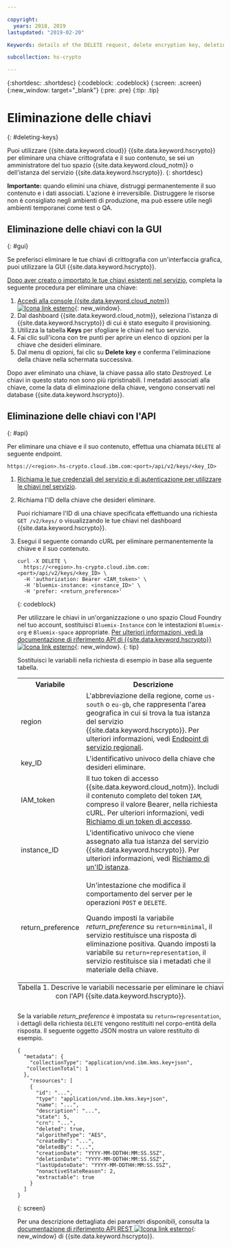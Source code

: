 ```yaml
---

copyright:
  years: 2018, 2019
lastupdated: "2019-02-20"

Keywords: details of the DELETE request, delete encryption key, deleting keys, Variable Description region

subcollection: hs-crypto

---
```


{:shortdesc: .shortdesc}
{:codeblock: .codeblock}
{:screen: .screen}
{:new_window: target="_blank"}
{:pre: .pre}
{:tip: .tip}

# Eliminazione delle chiavi
{: #deleting-keys}

Puoi utilizzare {{site.data.keyword.cloud}} {{site.data.keyword.hscrypto}} per eliminare una chiave crittografata e il suo contenuto, se sei un amministratore del tuo spazio {{site.data.keyword.cloud_notm}} o dell'istanza del servizio {{site.data.keyword.hscrypto}}.
{: shortdesc}

**Importante:** quando elimini una chiave, distruggi permanentemente il suo contenuto e i dati associati. L'azione è irreversibile. Distruggere le risorse non è consigliato negli ambienti di produzione, ma può essere utile negli ambienti temporanei come test o QA.

## Eliminazione delle chiavi con la GUI
{: #gui}

Se preferisci eliminare le tue chiavi di crittografia con un'interfaccia grafica, puoi utilizzare la GUI {{site.data.keyword.hscrypto}}.

[Dopo aver creato o importato le tue chiavi esistenti nel servizio](/docs/services/hs-crypto/create-root-keys.html), completa la seguente procedura per eliminare una chiave:

1. [Accedi alla console {{site.data.keyword.cloud_notm}} ![Icona link esterno](../../icons/launch-glyph.svg "Icona link esterno")](https://cloud.ibm.com/){: new_window}.
2. Dal dashboard {{site.data.keyword.cloud_notm}}, seleziona l'istanza di {{site.data.keyword.hscrypto}} di cui è stato eseguito il provisioning.
3. Utilizza la tabella **Keys** per sfogliare le chiavi nel tuo servizio.
4. Fai clic sull'icona con tre punti per aprire un elenco di opzioni per la chiave che desideri eliminare.
5. Dal menu di opzioni, fai clic su **Delete key** e conferma l'eliminazione della chiave nella schermata successiva.

Dopo aver eliminato una chiave, la chiave passa allo stato _Destroyed_. Le chiavi in questo stato non sono più ripristinabili. I metadati associati alla chiave, come la data di eliminazione della chiave, vengono conservati nel database {{site.data.keyword.hscrypto}}.

## Eliminazione delle chiavi con l'API
{: #api}

Per eliminare una chiave e il suo contenuto, effettua una chiamata `DELETE` al seguente endpoint.

```
https://<region>.hs-crypto.cloud.ibm.com:<port>/api/v2/keys/<key_ID>
```

1. [Richiama le tue credenziali del servizio e di autenticazione per utilizzare le chiavi nel servizio](/docs/services/hs-crypto/access-api.html).

2. Richiama l'ID della chiave che desideri eliminare.

    Puoi richiamare l'ID di una chiave specificata effettuando una richiesta `GET /v2/keys/` o visualizzando le tue chiavi nel dashboard {{site.data.keyword.hscrypto}}.

3. Esegui il seguente comando cURL per eliminare permanentemente la chiave e il suo contenuto.

    ```cURL
    curl -X DELETE \
      https://<region>.hs-crypto.cloud.ibm.com:<port>/api/v2/keys/<key_ID> \
      -H 'authorization: Bearer <IAM_token>' \
      -H 'bluemix-instance: <instance_ID>' \
      -H 'prefer: <return_preference>'
    ```
    {: codeblock}

    Per utilizzare le chiavi in un'organizzazione o uno spazio Cloud Foundry nel tuo account, sostituisci `Bluemix-Instance` con le intestazioni `Bluemix-org` e `Bluemix-space` appropriate. [Per ulteriori informazioni, vedi la documentazione di riferimento API di {{site.data.keyword.hscrypto}} ![Icona link esterno](../../icons/launch-glyph.svg "Icona link esterno")](https://cloud.ibm.com/apidocs/hs-crypto){: new_window}.
    {: tip}

    Sostituisci le variabili nella richiesta di esempio in base alla seguente tabella.
    <table>
      <tr>
        <th>Variabile</th>
        <th>Descrizione</th>
      </tr>
      <tr>
        <td><varname>region</varname></td>
        <td>L'abbreviazione della regione, come <code>us-south</code> o <code>eu-gb</code>, che rappresenta l'area geografica in cui si trova la tua istanza del servizio {{site.data.keyword.hscrypto}}. Per ulteriori informazioni, vedi <a href="/docs/services/hs-crypto/regions.html#endpoints">Endpoint di servizio regionali</a>.</td>
      </tr>
      <tr>
        <td><varname>key_ID</varname></td>
        <td>L'identificativo univoco della chiave che desideri eliminare.</td>
      </tr>
      <tr>
        <td><varname>IAM_token</varname></td>
        <td>Il tuo token di accesso {{site.data.keyword.cloud_notm}}. Includi il contenuto completo del token <code>IAM</code>, compreso il valore Bearer, nella richiesta cURL. Per ulteriori informazioni, vedi <a href="/docs/services/hs-crypto/access-api.html#retrieve-token">Richiamo di un token di accesso</a>.</td>
      </tr>
      <tr>
        <td><varname>instance_ID</varname></td>
        <td>L'identificativo univoco che viene assegnato alla tua istanza del servizio {{site.data.keyword.hscrypto}}. Per ulteriori informazioni, vedi <a href="/docs/services/hs-crypto/access-api.html#retrieve-instance-ID">Richiamo di un'ID istanza</a>.</td>
      </tr>
      <tr>
        <td><varname>return_preference</varname></td>
        <td><p>Un'intestazione che modifica il comportamento del server per le operazioni <code>POST</code> e <code>DELETE</code>.</p><p>Quando imposti la variabile <em>return_preference</em> su <code>return=minimal</code>, il servizio restituisce una risposta di eliminazione positiva. Quando imposti la variabile su <code>return=representation</code>, il servizio restituisce sia i metadati che il materiale della chiave.</p></td>
      </tr>
      <caption style="caption-side:bottom;">Tabella 1. Descrive le variabili necessarie per eliminare le chiavi con l'API {{site.data.keyword.hscrypto}}.</caption>
    </table>

    Se la variabile _return_preference_ è impostata su `return=representation`, i dettagli della richiesta `DELETE` vengono restituiti nel corpo-entità della risposta. Il seguente oggetto JSON mostra un valore restituito di esempio.
    ```
    {
      "metadata": {
        "collectionType": "application/vnd.ibm.kms.key+json",
       "collectionTotal": 1
      },
        "resources": [
        {
          "id": "...",
          "type": "application/vnd.ibm.kms.key+json",
          "name": "...",
          "description": "...",
          "state": 5,
          "crn": "...",
          "deleted": true,
          "algorithmType": "AES",
          "createdBy": "...",
          "deletedBy": "...",
          "creationDate": "YYYY-MM-DDTHH:MM:SS.SSZ",
          "deletionDate": "YYYY-MM-DDTHH:MM:SS.SSZ",
          "lastUpdateDate": "YYYY-MM-DDTHH:MM:SS.SSZ",
          "nonactiveStateReason": 2,
          "extractable": true
        }
      ]
    }
    ```
    {: screen}

    Per una descrizione dettagliata dei parametri disponibili, consulta la [documentazione di riferimento API REST ![Icona link esterno](../../icons/launch-glyph.svg "Icona link esterno")](https://cloud.ibm.com/apidocs/hs-crypto){: new_window} di {{site.data.keyword.hscrypto}}.
